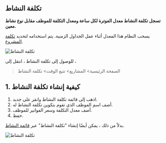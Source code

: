 ## تكلفة النشاط

**تسجل تكلفة النشاط معدل الفوترة لكل ساعة ومعدل التكلفة للموظف مقابل نوع نشاط معين.**

يسحب النظام هذا المعدل أثناء عمل الجداول الزمنية. يتم استخدامه لتحديد [تكلفة المشروع](https://docs.erpnext.com/docs/v13/user/manual/en/projects/project-costing).

![تكلفة النشاط](https://docs.erpnext.com/files/projects-activity-cost.png)

للوصول إلى تكلفة النشاط ، انتقل إلى ،

> الصفحة الرئيسية> المشاريع> تتبع الوقت> تكلفة النشاط

## 1. كيفية إنشاء تكلفة النشاط

1. اذهب إلى قائمة تكلفة النشاط وانقر على جديد.
2. أضف اسم الموظف الذي تقوم بتكوين تكلفة النشاط له.
3. أضف معدل التكلفة وسعر الفواتير للموظف.
4. حفظ.

بدلاً من ذلك ، يمكن أيضًا إنشاء "تكلفة النشاط" عبر [قائمة النشاط](https://docs.erpnext.com/docs/v13/user/manual/en/projects/activity-type).

![تكلفة النشاط](https://docs.erpnext.com/files/projects-activity-cost-activity-type.png)